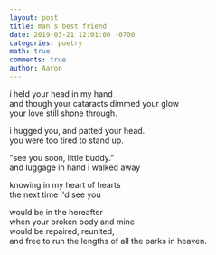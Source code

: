 ```yaml
---
layout: post
title: man's best friend
date: 2019-03-21 12:01:00 -0700
categories: poetry 
math: true
comments: true
author: Aaron
---
```



i held your head in my hand  
and though your cataracts dimmed your glow  
your love still shone through.  

i hugged you, and patted your head.  
you were too tired to stand up.

"see you soon, little buddy."  
and luggage in hand i walked away  

knowing in my heart of hearts  
the next time i'd see you  

would be in the hereafter  
when your broken body and mine  
would be repaired, reunited,  
and free to run the lengths of all the parks in heaven.